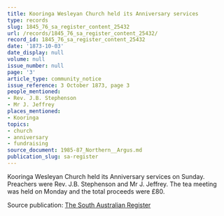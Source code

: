 ```yaml
---
title: Kooringa Wesleyan Church held its Anniversary services
type: records
slug: 1845_76_sa_register_content_25432
url: /records/1845_76_sa_register_content_25432/
record_id: 1845_76_sa_register_content_25432
date: '1873-10-03'
date_display: null
volume: null
issue_number: null
page: '3'
article_type: community_notice
issue_reference: 3 October 1873, page 3
people_mentioned:
- Rev. J.B. Stephenson
- Mr J. Jeffrey
places_mentioned:
- Kooringa
topics:
- church
- anniversary
- fundraising
source_document: 1985-87_Northern__Argus.md
publication_slug: sa-register
---
```


Kooringa Wesleyan Church held its Anniversary services on Sunday.  Preachers were Rev. J.B. Stephenson and Mr J. Jeffrey.   The tea meeting was held on Monday and the total proceeds were £80.

Source publication: [The South Australian Register](/publications/sa-register/)
